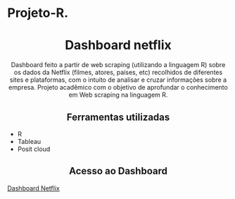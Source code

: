 # Projeto-R.
<h1 align="center"> Dashboard netflix</h1>
<p align="center"> Dashboard feito a partir de web scraping (utilizando a linguagem R) sobre os dados da Netflix (filmes, atores, países, etc)
recolhidos de diferentes sites e plataformas, com o intuito de analisar e cruzar informações sobre a empresa. Projeto acadêmico com o objetivo de aprofundar o conhecimento em Web scraping na linguagem R.
 
 <h2 align="center"> Ferramentas utilizadas </h2>
  <p> 
  <ul> 
   <li> R </li>
   <li> Tableau </li>
    <li> Posit cloud </li>
  </ul>
  </p>
 
<h2 align="center"> Acesso ao Dashboard  </h2>
 <a href="https://public.tableau.com/views/Graficodonuts/dash_netflix?:language=pt-BR&:display_count=n&:origin=viz_share_link">Dashboard Netflix</a>

 

